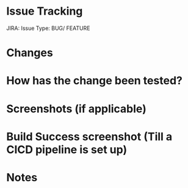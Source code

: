 # Issue Tracking

JIRA: 
Issue Type: BUG/ FEATURE

# Changes
<!-- 
What are the main changes in the PR?
Give a high-level description of the changes.
#Examples: Added a search feature, Renaming several fields, etc.
-->

# How has the change been tested?
<!-- 
Unit tests, Integration tests, Manual verification, etc.
-->

# Screenshots (if applicable)
<!-- 
Add screenshots highlighting the changes.
-->

# Build Success screenshot (Till a CICD pipeline is set up)
<!-- 
Add a screenshot of the local execution of a successful build.
-->

# Notes
<!-- You can add any concerns highlighted during code review that cannot be addressed, any limitations in the changes, any subsequent actions to be taken, or anything noteworthy about the change that a reviewer would benefit from etc.-->
